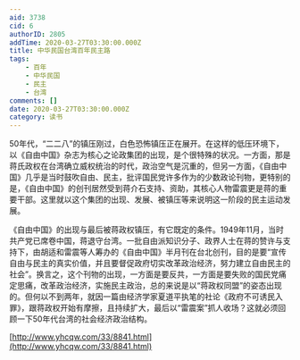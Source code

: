 ```yaml
---
aid: 3738
cid: 6
authorID: 2805
addTime: 2020-03-27T03:30:00.000Z
title: 中华民国台湾百年民主路
tags:
    - 百年
    - 中华民国
    - 民主
    - 台湾
comments: []
date: 2020-03-27T03:30:00.000Z
category: 读书
---
```


50年代，“二二八”的镇压刚过，白色恐怖镇压正在展开。在这样的低压环境下，以《自由中国》杂志为核心之论政集团的出现，是个很特殊的状况。一方面，那是蒋氏政权在台湾确立威权统治的时代，政治空气是沉重的，但另一方面，《自由中国》几乎是当时鼓吹自由、民主，批评国民党许多作为的少数政论刊物，更特别的是，《自由中国》的创刊居然受到蒋介石支持、资助，其核心人物雷震更是蒋的重要干部。这里就以这个集团的出现、发展、被镇压等来说明这一阶段的民主运动发展。

《自由中国》的出现与最后被蒋政权镇压，有它既定的条件。1949年11月，当时共产党已席卷中国，蒋退守台湾。一批自由派知识分子、政界人士在蒋的赞许与支持下，由胡适和雷震等人筹办的《自由中国》半月刊在台北创刊，目的是要“宣传自由与民主的真实价值，并且要督促政府切实改革政治经济，努力建立自由民主的社会”。换言之，这个刊物的出现，一方面是要反共，一方面是要失败的国民党痛定思痛，改革政治经济，实施民主政治，总的来说是以“蒋政权同盟”的姿态出现的。但何以不到两年，就因一篇由经济学家夏道平执笔的社论《政府不可诱民入罪》，跟蒋政权开始有摩擦，且持续扩大，最后以“雷震案”抓人收场？这就必须回顾一下50年代台湾的社会经济政治结构。

[http://www.yhcqw.com/33/8841.html](http://www.yhcqw.com/33/8841.html)
